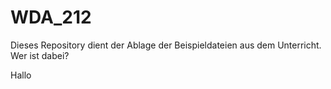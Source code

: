 # WDA_212

Dieses Repository dient der Ablage der Beispieldateien aus dem Unterricht.
Wer ist dabei?

Hallo 

